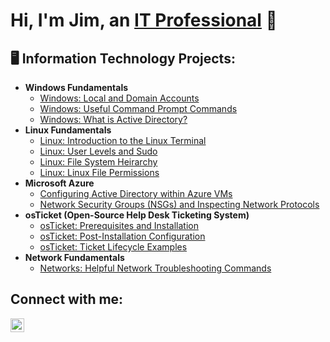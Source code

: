 <h1>Hi, I'm Jim, an <a href="https://linkedin.com/in/jim-hall-6186a16">IT Professional</a> 👨</h1>

<h2>🖥 Information Technology Projects:</h2>

- <b>Windows Fundamentals</b>
  - [Windows: Local and Domain Accounts](https://github.com/jimhalltechguy/windows-local-and-domain)
  - [Windows: Useful Command Prompt Commands](https://github.com/jimhalltechguy/windows-cmd-prompt)
  - [Windows: What is Active Directory?](https://github.com/jimhalltechguy/what-is-active-directory)
- <b>Linux Fundamentals</b>
  - [Linux: Introduction to the Linux Terminal](https://github.com/jimhalltechguy/intro-linux-terminal)
  - [Linux: User Levels and Sudo](https://github.com/jimhalltechguy/linux-levels-and-sudo)
  - [Linux: File System Heirarchy](https://github.com/jimhalltechguy/linux-file-system-heirarchy)
  - [Linux: Linux File Permissions](https://github.com/jimhalltechguy/linux-file-permissions)
- <b>Microsoft Azure</b>
  - [Configuring Active Directory within Azure VMs](https://github.com/jimhalltechguy/configure-ad)
  - [Network Security Groups (NSGs) and Inspecting Network Protocols](https://github.com/jimhalltechguy/azure-network-protocols)
- <b>osTicket (Open-Source Help Desk Ticketing System)</b>
  - [osTicket: Prerequisites and Installation](https://github.com/jimhalltechguy/osticket-prereqs)
  - [osTicket: Post-Installation Configuration](https://github.com/jimhalltechguy/post-install-config)
  - [osTicket: Ticket Lifecycle Examples](https://github.com/jimhalltechguy/ticket-lifecycle)
- <b>Network Fundamentals</b>
  - [Networks: Helpful Network Troubleshooting Commands](https://github.com/jimhalltechguy/network-troubleshooting)

<h2>Connect with me:</h2>

[<img align="left" alt="Josh | LinkedIn" width="22px" src="https://cdn.jsdelivr.net/npm/simple-icons@v3/icons/linkedin.svg" />][linkedin]



[linkedin]: https://linkedin.com/in/jim-hall-6186a16
